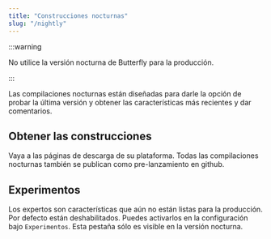 ```yaml
---
title: "Construcciones nocturnas"
slug: "/nightly"
---
```


:::warning

No utilice la versión nocturna de Butterfly para la producción.

:::

Las compilaciones nocturnas están diseñadas para darle la opción de probar la última versión y obtener las características más recientes y dar comentarios.

## Obtener las construcciones

Vaya a las páginas de descarga de su plataforma. Todas las compilaciones nocturnas también se publican como pre-lanzamiento en github.

## Experimentos

Los expertos son características que aún no están listas para la producción. Por defecto están deshabilitados. Puedes activarlos en la configuración bajo `Experimentos`. Esta pestaña sólo es visible en la versión nocturna.
